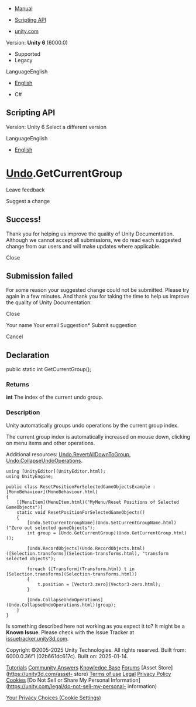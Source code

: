 [ ]()

  * [Manual](../Manual/index.html)
  * [Scripting API](../ScriptReference/index.html)

  * [unity.com](https://unity.com/)

Version: **Unity 6** (6000.0)

  * Supported
  * Legacy

LanguageEnglish

  * [English]()

  * C#

[ ](https://docs.unity3d.com)

## Scripting API

Version: Unity 6 Select a different version

LanguageEnglish

  * [English]()

#  [Undo](Undo.html).GetCurrentGroup

Leave feedback

Suggest a change

## Success!

Thank you for helping us improve the quality of Unity Documentation. Although
we cannot accept all submissions, we do read each suggested change from our
users and will make updates where applicable.

Close

## Submission failed

For some reason your suggested change could not be submitted. Please <a>try
again</a> in a few minutes. And thank you for taking the time to help us
improve the quality of Unity Documentation.

Close

Your name Your email Suggestion* Submit suggestion

Cancel

[ ]()

## Declaration

public static int GetCurrentGroup();

### Returns

**int** The index of the current undo group.

### Description

Unity automatically groups undo operations by the current group index.

The current group index is automatically increased on mouse down, clicking on
menu items and other operations.  
  
Additional resources:
[Undo.RevertAllDownToGroup](Undo.RevertAllDownToGroup.html),
[Undo.CollapseUndoOperations](Undo.CollapseUndoOperations.html).

    
    
    using [UnityEditor](UnityEditor.html);
    using UnityEngine;
    
    public class ResetPositionForSelectedGameObjectsExample : [MonoBehaviour](MonoBehaviour.html)
    {
        [[MenuItem](MenuItem.html)("MyMenu/Reset Positions of Selected GameObjects")]
        static void ResetPositionForSelectedGameObjects()
        {
            [Undo.SetCurrentGroupName](Undo.SetCurrentGroupName.html)("Zero out selected gameObjects");
            int group = [Undo.GetCurrentGroup](Undo.GetCurrentGroup.html)();
    
            [Undo.RecordObjects](Undo.RecordObjects.html)([Selection.transforms](Selection-transforms.html), "transform selected objects");
    
            foreach ([Transform](Transform.html) t in [Selection.transforms](Selection-transforms.html))
            {
                t.position = [Vector3.zero](Vector3-zero.html);
            }
    
            [Undo.CollapseUndoOperations](Undo.CollapseUndoOperations.html)(group);
        }
    }
    

Is something described here not working as you expect it to? It might be a
**Known Issue**. Please check with the Issue Tracker at
[issuetracker.unity3d.com](https://issuetracker.unity3d.com).

Copyright ©2005-2025 Unity Technologies. All rights reserved. Built from:
6000.0.36f1 (02b661dc617c). Built on: 2025-01-14.

[Tutorials](https://unity3d.com/learn) [Community
Answers](https://answers.unity3d.com) [Knowledge
Base](https://support.unity3d.com/hc/en-us)
[Forums](https://forum.unity3d.com) [Asset Store](https://unity3d.com/asset-
store) [Terms of use](https://docs.unity3d.com/Manual/TermsOfUse.html)
[Legal](https://unity.com/legal) [Privacy
Policy](https://unity.com/legal/privacy-policy)
[Cookies](https://unity.com/legal/cookie-policy) [Do Not Sell or Share My
Personal Information](https://unity.com/legal/do-not-sell-my-personal-
information)

[Your Privacy Choices (Cookie Settings)](javascript:void\(0\);)

